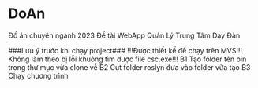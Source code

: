 # DoAn
Đồ án chuyên ngành 2023
Đề tài WebApp Quản Lý Trung Tâm Dạy Đàn

###Lưu ý trước khi chạy project###
!!!Được thiết kế để chạy trên MVS!!!
Không làm theo bị lỗi khuông tìm được file csc.exe!!!
B1 Tạo folder tên bin trong thư mục vừa clone về
B2 Cut folder roslyn đưa vào folder vừa tạo
B3 Chạy chương trình
